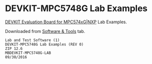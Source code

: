 # DEVKIT-MPC5748G Lab Examples

[DEVKIT Evaluation Board for MPC574xG|NXP](
https://www.nxp.com/products/processors-and-microcontrollers/power-architecture-processors/mpc5xxx-55xx-32-bit-mcus/ultra-reliable-mpc57xx-32-bit-automotive-and-industrial-microcontrollers-mcus/development-board-for-mpc5748g:DEVKIT-MPC5748G) Lab Examples.

Downloaded from [Software & Tools](https://www.nxp.com/products/processors-and-microcontrollers/power-architecture-processors/mpc5xxx-55xx-32-bit-mcus/ultra-reliable-mpc57xx-32-bit-automotive-and-industrial-microcontrollers-mcus/development-board-for-mpc5748g:DEVKIT-MPC5748G?tab=Design_Tools_Tab) tab.

```
Lab and Test Software (1)
DEVKIT-MPC5748G Lab Examples (REV 0)
ZIP 12.6
MBDEVKIT-MPC5748G-LAB
09/30/2016
````
